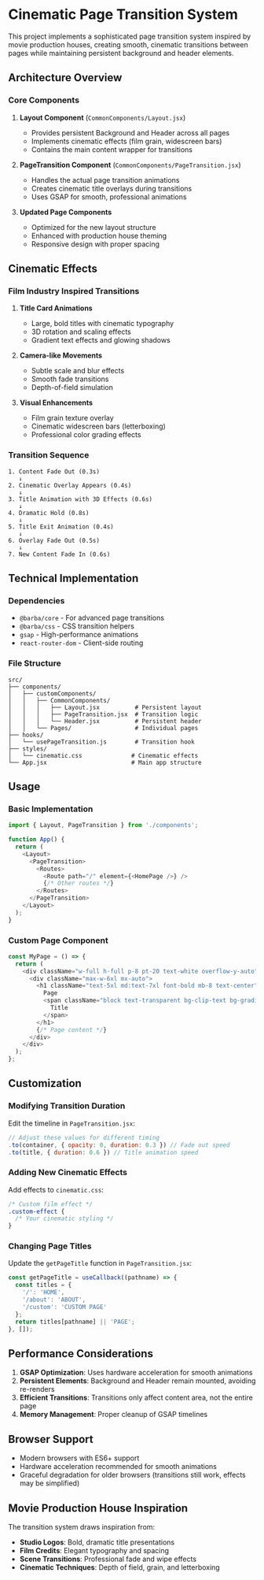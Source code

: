 # Cinematic Page Transition System

This project implements a sophisticated page transition system inspired by movie production houses, creating smooth, cinematic transitions between pages while maintaining persistent background and header elements.

## Architecture Overview

### Core Components

1. **Layout Component** (`CommonComponents/Layout.jsx`)
   - Provides persistent Background and Header across all pages
   - Implements cinematic effects (film grain, widescreen bars)
   - Contains the main content wrapper for transitions

2. **PageTransition Component** (`CommonComponents/PageTransition.jsx`)
   - Handles the actual page transition animations
   - Creates cinematic title overlays during transitions
   - Uses GSAP for smooth, professional animations

3. **Updated Page Components**
   - Optimized for the new layout structure
   - Enhanced with production house theming
   - Responsive design with proper spacing

## Cinematic Effects

### Film Industry Inspired Transitions

1. **Title Card Animations**
   - Large, bold titles with cinematic typography
   - 3D rotation and scaling effects
   - Gradient text effects and glowing shadows

2. **Camera-like Movements**
   - Subtle scale and blur effects
   - Smooth fade transitions
   - Depth-of-field simulation

3. **Visual Enhancements**
   - Film grain texture overlay
   - Cinematic widescreen bars (letterboxing)
   - Professional color grading effects

### Transition Sequence

```
1. Content Fade Out (0.3s)
   ↓
2. Cinematic Overlay Appears (0.4s)
   ↓
3. Title Animation with 3D Effects (0.6s)
   ↓
4. Dramatic Hold (0.8s)
   ↓
5. Title Exit Animation (0.4s)
   ↓
6. Overlay Fade Out (0.5s)
   ↓
7. New Content Fade In (0.6s)
```

## Technical Implementation

### Dependencies
- `@barba/core` - For advanced page transitions
- `@barba/css` - CSS transition helpers
- `gsap` - High-performance animations
- `react-router-dom` - Client-side routing

### File Structure
```
src/
├── components/
│   ├── customComponents/
│   │   ├── CommonComponents/
│   │   │   ├── Layout.jsx          # Persistent layout
│   │   │   ├── PageTransition.jsx  # Transition logic
│   │   │   └── Header.jsx          # Persistent header
│   │   └── Pages/                  # Individual pages
├── hooks/
│   └── usePageTransition.js        # Transition hook
├── styles/
│   └── cinematic.css              # Cinematic effects
└── App.jsx                        # Main app structure
```

## Usage

### Basic Implementation
```javascript
import { Layout, PageTransition } from './components';

function App() {
  return (
    <Layout>
      <PageTransition>
        <Routes>
          <Route path="/" element={<HomePage />} />
          {/* Other routes */}
        </Routes>
      </PageTransition>
    </Layout>
  );
}
```

### Custom Page Component
```javascript
const MyPage = () => {
  return (
    <div className="w-full h-full p-8 pt-20 text-white overflow-y-auto">
      <div className="max-w-6xl mx-auto">
        <h1 className="text-5xl md:text-7xl font-bold mb-8 text-center">
          Page
          <span className="block text-transparent bg-clip-text bg-gradient-to-r from-white to-gray-400">
            Title
          </span>
        </h1>
        {/* Page content */}
      </div>
    </div>
  );
};
```

## Customization

### Modifying Transition Duration
Edit the timeline in `PageTransition.jsx`:
```javascript
// Adjust these values for different timing
.to(container, { opacity: 0, duration: 0.3 }) // Fade out speed
.to(title, { duration: 0.6 }) // Title animation speed
```

### Adding New Cinematic Effects
Add effects to `cinematic.css`:
```css
/* Custom film effect */
.custom-effect {
  /* Your cinematic styling */
}
```

### Changing Page Titles
Update the `getPageTitle` function in `PageTransition.jsx`:
```javascript
const getPageTitle = useCallback((pathname) => {
  const titles = {
    '/': 'HOME',
    '/about': 'ABOUT',
    '/custom': 'CUSTOM PAGE'
  };
  return titles[pathname] || 'PAGE';
}, []);
```

## Performance Considerations

1. **GSAP Optimization**: Uses hardware acceleration for smooth animations
2. **Persistent Elements**: Background and Header remain mounted, avoiding re-renders
3. **Efficient Transitions**: Transitions only affect content area, not the entire page
4. **Memory Management**: Proper cleanup of GSAP timelines

## Browser Support

- Modern browsers with ES6+ support
- Hardware acceleration recommended for smooth animations
- Graceful degradation for older browsers (transitions still work, effects may be simplified)

## Movie Production House Inspiration

The transition system draws inspiration from:
- **Studio Logos**: Bold, dramatic title presentations
- **Film Credits**: Elegant typography and spacing
- **Scene Transitions**: Professional fade and wipe effects
- **Cinematic Techniques**: Depth of field, grain, and letterboxing